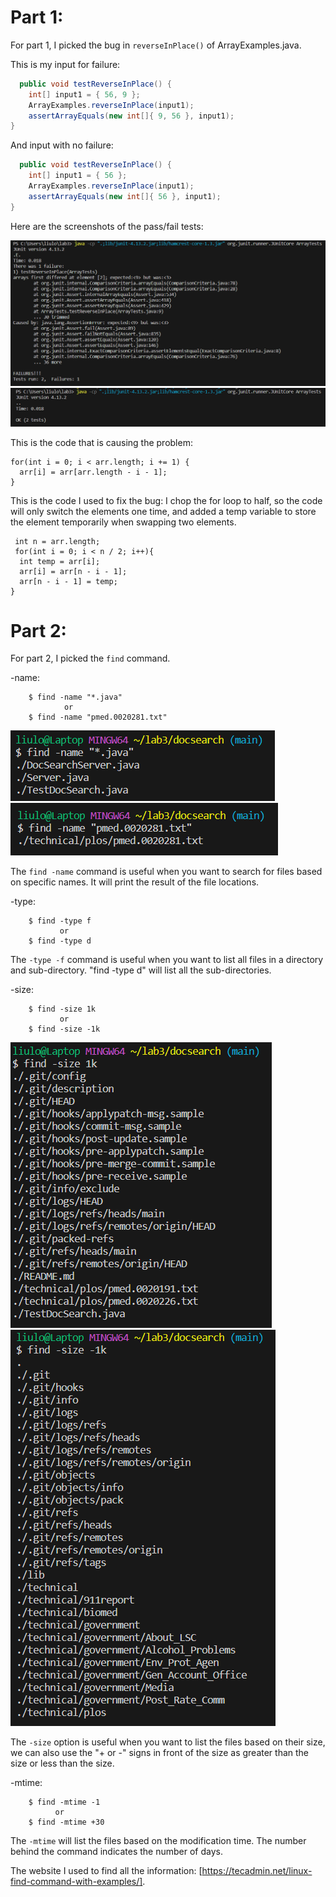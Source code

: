 # Part 1:

For part 1, I picked the bug in `reverseInPlace()` of ArrayExamples.java. 

This is my input for failure:

```java
  public void testReverseInPlace() {
    int[] input1 = { 56, 9 };
    ArrayExamples.reverseInPlace(input1);
    assertArrayEquals(new int[]{ 9, 56 }, input1);
}
```
 And input with no failure:

```java
  public void testReverseInPlace() {
    int[] input1 = { 56 };
    ArrayExamples.reverseInPlace(input1);
    assertArrayEquals(new int[]{ 56 }, input1);
}
```
Here are the screenshots of the pass/fail tests:

![Image](Lab3-testFail.PNG)
![Image](Lab3-testPass.PNG)

This is the code that is causing the problem:

    for(int i = 0; i < arr.length; i += 1) {
      arr[i] = arr[arr.length - i - 1];
    }
    
This is the code I used to fix the bug: I chop the for loop to half, so the code will only switch the elements one time, and added a temp variable to store the element temporarily when swapping two elements.
     
     int n = arr.length;  
     for(int i = 0; i < n / 2; i++){
      int temp = arr[i];
      arr[i] = arr[n - i - 1];
      arr[n - i - 1] = temp;
    } 
    
# Part 2:

For part 2, I picked the `find` command. 

-name:
```
	$ find -name "*.java"
 	        or	
	$ find -name "pmed.0020281.txt"
```
![Image](5-1.PNG)
![Image](5-2.PNG)

The `find -name` command is useful when you want to search for files based on specific names. It will print the result of the file locations.

-type:
```
	$ find -type f
 	       or
 	$ find -type d
```  
The `-type -f` command is useful when you want to list all files in a directory and sub-directory. "find -type d" will list all the sub-directories. 

-size:
```
	$ find -size 1k	
 	       or
	$ find -size -1k
``` 
![Image](5-3.PNG)
![Image](5-4.PNG)

The `-size` option is useful when you want to list the files based on their size, we can also use the "+ or -" signs in front of the size as greater than the size or less than the size.

-mtime:
```
	$ find -mtime -1
 	      or
	$ find -mtime +30
``` 
 The `-mtime` will list the files based on the modification time. The number behind the command indicates the number of days. 


The website I used to find all the information: [https://tecadmin.net/linux-find-command-with-examples/].
